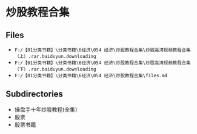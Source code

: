 # 炒股教程合集

## Files

- `F:/【01分类书籍】\分类书籍\6经济\054 经济\炒股教程合集\炒股高清视频教程合集（上）.rar.baiduyun.downloading`
- `F:/【01分类书籍】\分类书籍\6经济\054 经济\炒股教程合集\炒股高清视频教程合集（下）.rar.baiduyun.downloading`
- `F:/【01分类书籍】\分类书籍\6经济\054 经济\炒股教程合集\files.md`

## Subdirectories

- 操盘手十年炒股教程(全集）
- 股票
- 股票书籍
